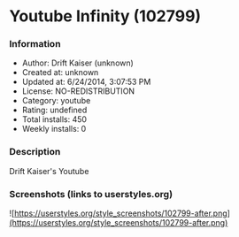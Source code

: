# Youtube Infinity (102799)

### Information
- Author: Drift Kaiser (unknown)
- Created at: unknown
- Updated at: 6/24/2014, 3:07:53 PM
- License: NO-REDISTRIBUTION
- Category: youtube
- Rating: undefined
- Total installs: 450
- Weekly installs: 0


### Description
Drift Kaiser's Youtube


### Screenshots (links to userstyles.org)
![https://userstyles.org/style_screenshots/102799-after.png](https://userstyles.org/style_screenshots/102799-after.png)


